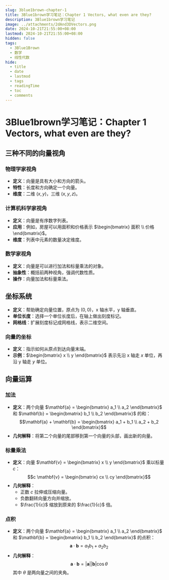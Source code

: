 ```yaml
---
slug: 3blue1brown-chapter-1
title: 3Blue1brown学习笔记：Chapter 1 Vectors, what even are they?
description: 3Blue1brown学习笔记
image: ../attachments/2dAnd3DVectors.png
date: 2024-10-21T21:55:00+08:00
lastmod: 2024-10-21T21:55:00+08:00
hidden: false
tags:
  - 3Blue1Brown
  - 数学
  - 线性代数
hide:
  - title
  - date
  - lastmod
  - tags
  - readingTime
  - toc
  - comments
---
```


# 3Blue1brown学习笔记：Chapter 1 Vectors, what even are they?

## 三种不同的向量视角

### 物理学家视角
- **定义**：向量是具有大小和方向的箭头。
- **特性**：长度和方向确定一个向量。
- **维度**：二维 $(x, y)$，三维 $(x, y, z)$。

### 计算机科学家视角
- **定义**：向量是有序数字列表。
- **应用**：例如，房屋可以用面积和价格表示 $\begin{bmatrix} 面积 \\ 价格 \end{bmatrix}$。
- **维度**：列表中元素的数量决定维度。

### 数学家视角
- **定义**：向量是可以进行加法和标量乘法的对象。
- **抽象性**：概括前两种视角，强调代数性质。
- **操作**：向量加法和标量乘法。

## 坐标系统

- **定义**：帮助确定向量位置，原点为 $(0, 0)$，x 轴水平，y 轴垂直。
- **单位长度**：选择一个单位长度后，在轴上做出刻度标记。
- **网格线**：扩展刻度标记成网格线，表示二维空间。

### 向量的坐标
- **定义**：指示如何从原点到达向量末端。
- **示例**：$\begin{bmatrix} x \\ y \end{bmatrix}$ 表示先沿 x 轴走 $x$ 单位，再沿 y 轴走 $y$ 单位。

## 向量运算

### 加法
- **定义**：两个向量 $\mathbf{a} = \begin{bmatrix} a_1 \\ a_2 \end{bmatrix}$ 和 $\mathbf{b} = \begin{bmatrix} b_1 \\ b_2 \end{bmatrix}$ 的和：
  $$\mathbf{a} + \mathbf{b} = \begin{bmatrix} a_1 + b_1 \\ a_2 + b_2 \end{bmatrix}$$
- **几何解释**：将第二个向量的尾部移到第一个向量的头部，画出新的向量。

### 标量乘法
- **定义**：向量 $\mathbf{v} = \begin{bmatrix} x \\ y \end{bmatrix}$ 乘以标量 $c$：
  $$c \mathbf{v} = \begin{bmatrix} cx \\ cy \end{bmatrix}$$
- **几何解释**：
  - 正数 $c$ 拉伸或压缩向量。
  - 负数翻转向量方向并缩放。
  - $\frac{1}{c}$ 缩放到原来的 $\frac{1}{c}$ 倍。

### 点积
- **定义**：两个向量 $\mathbf{a} = \begin{bmatrix} a_1 \\ a_2 \end{bmatrix}$ 和 $\mathbf{b} = \begin{bmatrix} b_1 \\ b_2 \end{bmatrix}$ 的点积：
  $$\mathbf{a} \cdot \mathbf{b} = a_1 b_1 + a_2 b_2$$
- **几何解释**：
  $$\mathbf{a} \cdot \mathbf{b} = |\mathbf{a}| |\mathbf{b}| \cos{\theta}$$
  其中 $\theta$ 是两向量之间的夹角。